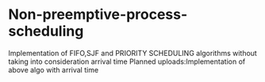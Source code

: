 # Non-preemptive-process-scheduling
Implementation of FIFO,SJF and PRIORITY SCHEDULING algorithms without taking into consideration arrival time 
Planned uploads:Implementation of above algo with arrival time

